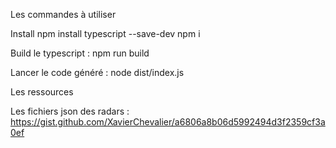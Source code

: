 Les commandes à utiliser

Install
npm install typescript --save-dev
npm i

Build le typescript :
npm run build

Lancer le code généré : 
node dist/index.js

Les ressources

Les fichiers json des radars :
https://gist.github.com/XavierChevalier/a6806a8b06d5992494d3f2359cf3a0ef
